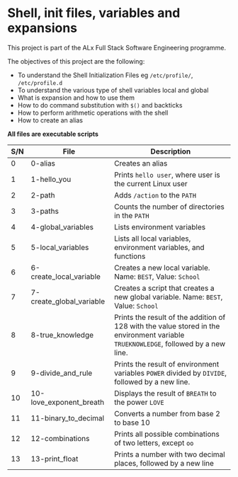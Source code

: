 # Shell, init files, variables and expansions

This project is part of the ALx Full Stack Software Engineering programme.

The objectives of this project are the following:

- To understand the Shell Initialization Files eg `/etc/profile/`, `/etc/profile.d`
- To understand the various type of shell variables local and global
- What is expansion and how to use them
- How to do command substitution with `$()` and backticks
- How to perform arithmetic operations with the shell
- How to create an alias

**All files are executable scripts**

| S/N | File | Description |
| --- | ---- | ----------- |
| 0   | 0-alias | Creates an alias |
| 1   | 1-hello_you | Prints `hello user`, where user is the current Linux user |
| 2   | 2-path | Adds `/action` to the `PATH` |
| 3   | 3-paths | Counts the number of directories in the `PATH` |
| 4   | 4-global_variables | Lists environment variables |
| 5   | 5-local_variables | Lists all local variables, environment variables, and functions |
| 6   | 6-create_local_variable | Creates a new local variable. Name: `BEST`, Value: `School`|
| 7   | 7-create_global_variable | Creates a script that creates a new global variable. Name: `BEST`, Value: `School` |
| 8   | 8-true_knowledge | Prints the result of the addition of 128 with the value stored in the environment variable `TRUEKNOWLEDGE`, followed by a new line. |
| 9   | 9-divide_and_rule | Prints the result of environment variables `POWER` divided by `DIVIDE`, followed by a new line. |
| 10  | 10-love_exponent_breath | Displays the result of `BREATH` to the power `LOVE` |
| 11  | 11-binary_to_decimal | Converts a number from base 2 to base 10 |
| 12  | 12-combinations | Prints all possible combinations of two letters, except `oo` |
| 13  | 13-print_float | Prints a number with two decimal places, followed by a new line |
